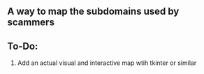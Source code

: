 ## A way to map the subdomains used by scammers

## To-Do:
1. Add an actual visual and interactive map wtih tkinter or similar